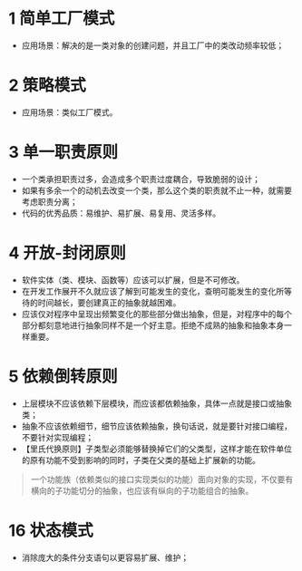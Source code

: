 #    1 简单工厂模式

- 应用场景：解决的是一类对象的创建问题，并且工厂中的类改动频率较低；

# 2 策略模式

- 应用场景：类似工厂模式。

# 3 单一职责原则

- 一个类承担职责过多，会造成多个职责过度耦合，导致脆弱的设计；
- 如果有多余一个的动机去改变一个类，那么这个类的职责就不止一种，就需要考虑职责分离；
- 代码的优秀品质：易维护、易扩展、易复用、灵活多样。

# 4 开放-封闭原则

- 软件实体（类、模块、函数等）应该可以扩展，但是不可修改。
- 在开发工作展开不久就应该了解到可能发生的变化，查明可能发生的变化所等待的时间越长，要创建真正的抽象就越困难。
- 应该仅对程序中呈现出频繁变化的那些部分做出抽象，但是，对程序中的每个部分都刻意地进行抽象同样不是一个好主意。拒绝不成熟的抽象和抽象本身一样重要。

# 5 依赖倒转原则

- 上层模块不应该依赖下层模块，而应该都依赖抽象，具体一点就是接口或抽象类；
- 抽象不应该依赖细节，细节应该依赖抽象，换句话说，就是要针对接口编程，不要针对实现编程；
- 【里氏代换原则】子类型必须能够替换掉它们的父类型，这样才能在软件单位的原有功能不受到影响的同时，子类在父类的基础上扩展新的功能。

> 一个功能族（依赖类似的接口实现类似的功能）面向对象的实现，不仅要有横向的子功能切分的抽象，也应该有纵向的子功能组合的抽象。

# 16 状态模式

- 消除庞大的条件分支语句以更容易扩展、维护；